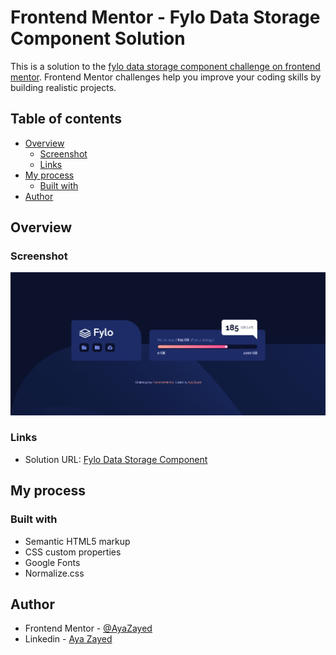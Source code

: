 # Frontend Mentor - Fylo Data Storage Component Solution

This is a solution to the [fylo data storage component challenge on frontend mentor](https://www.frontendmentor.io/challenges/fylo-data-storage-component-1dZPRbV5n). Frontend Mentor challenges help you improve your coding skills by building realistic projects.

## Table of contents

- [Overview](#overview)
  - [Screenshot](#screenshot)
  - [Links](#links)
- [My process](#my-process)
  - [Built with](#built-with)
- [Author](#author)

## Overview

### Screenshot

![Fylo Data Storage Component](./images/Screenshot.png)

### Links

- Solution URL: [Fylo Data Storage Component](https://www.frontendmentor.io/solutions/fylo-storage-card-component-rNe_PouprZ)

## My process

### Built with

- Semantic HTML5 markup
- CSS custom properties
- Google Fonts
- Normalize.css

## Author

- Frontend Mentor - [@AyaZayed](https://www.frontendmentor.io/profile/AyaZayed)
- Linkedin - [Aya Zayed](https://www.linkedin.com/in/aya-zayed-2000/)
